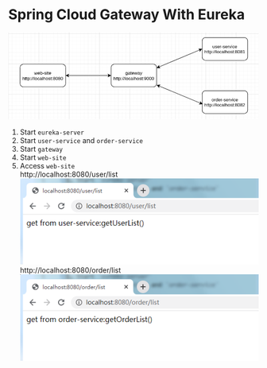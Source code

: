 # Spring Cloud Gateway With Eureka

![img.png](img/img.png)

1. Start `eureka-server`
2. Start `user-service` and `order-service`
3. Start `gateway`
4. Start `web-site`
5. Access `web-site`  
http://localhost:8080/user/list  
![img.png](img/img_1.png)  
http://localhost:8080/order/list     
![img_1.png](img/img_2.png)
